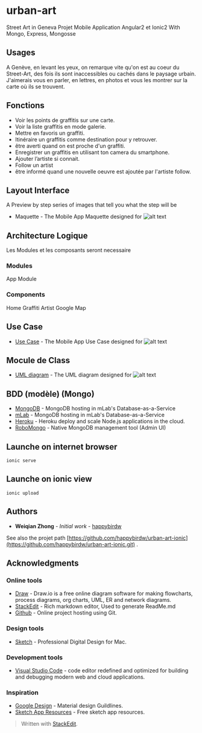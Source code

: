 # urban-art

Street Art in Geneva
Projet Mobile Application Angular2 et Ionic2 With Mongo, Express, Mongosse

## Usages

A Genève, en levant les yeux, on remarque vite qu'on est au coeur du Street-Art, des fois ils sont inaccessibles ou cachés dans le paysage urbain. J'aimerais vous en parler, en lettres, en photos et vous les montrer sur la carte où ils se trouvent.

## Fonctions

* Voir les points de graffitis sur une carte.
* Voir la liste graffitis en mode galerie.
* Mettre en favoris un graffiti.
* Itinéraire un graffitis comme destination pour y retrouver.
* être averti quand on est proche d'un graffiti.
* Enregistrer un graffitis en utilisant ton camera du smartphone.
* Ajouter l’artiste si connait.
* Follow un artist 
* être informé quand une nouvelle oeuvre est ajoutée par l'artiste follow.

## Layout Interface

A Preview by step series of images that tell you what the step will be

* Maquette - The Mobile App Maquette designed for
![alt text](https://github.com/happybirdw/urban-art-ionic/blob/master/src/assets/images/diagrams/maquette-streetart.png "Maquette Street Art")

## Architecture Logique

Les Modules et les composants seront necessaire

### Modules

App Module

### Components

Home
Graffiti
Artist
Google Map

## Use Case

* [Use Case](https://www.draw.io/#Dusecase-streetart.html) - The Mobile App Use Case designed for
![alt text](https://github.com/happybirdw/urban-art-ionic/blob/master/src/assets/images/diagrams/usecase-streetart.png "Use Case Street Art")

## Mocule de Class

* [UML diagram](https://www.draw.io/#Duml-streetart.html) - The UML diagram designed for
![alt text](https://github.com/happybirdw/urban-art-ionic/blob/master/src/assets/images/diagrams/diagramClass-streetart.png "Diagram Class Street Art")

## BDD (modèle) (Mongo)

* [MongoDB](https://www.mongodb.com/) - MongoDB hosting in mLab's Database-as-a-Service
* [mLab](https://mlab.com) - MongoDB hosting in mLab's Database-as-a-Service
* [Heroku](https://devcenter.heroku.com/categories/nodejs) - Heroku deploy and scale Node.js applications in the cloud.
* [RoboMongo](https://robomongo.org/) - Native MongoDB management tool (Admin UI)

## Launche on internet browser
```
ionic serve
```

## Launche on ionic view
```
ionic upload
```

## Authors

* **Weiqian Zhong** - *Initial work* - [happybirdw](https://happybirdw@github.com/happybirdw/urban-art-ionic.git)

See also the projet path [https://github.com/happybirdw/urban-art-ionic](https://github.com/happybirdw/urban-art-ionic.git) .


## Acknowledgments

### Online tools

* [Draw](https://www.draw.io) - Draw.io is a free online diagram software for making flowcharts, process diagrams, org charts, UML, ER and network diagrams.
* [StackEdit](https://stackedit.io/) - Rich markdown editor, Used to generate ReadMe.md
* [Github](https://github.com/happybirdw/streetart) - Online project hosting using Git.

### Design tools

* [Sketch](https://www.sketchapp.com) - Professional Digital Design for Mac.

### Development tools

* [Visual Studio Code](https://code.visualstudio.com/) - code editor redefined and optimized for building and debugging modern web and cloud applications.

### Inspiration

* [Google Design](https://design.google.com) - Material design Guildlines.
* [Sketch App Resources](https://www.sketchappsources.com/) - Free sketch app resources.


> Written with [StackEdit](https://stackedit.io/).
